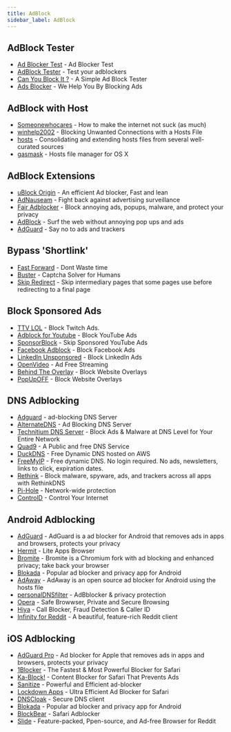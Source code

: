 ```yaml
---
title: AdBlock
sidebar_label: AdBlock
---
```


## AdBlock Tester
- [Ad Blocker Test](https://d3ward.github.io/toolz/adblock) - Ad Blocker Test
- [AdBlock Tester](https://adblock-tester.com) - Test your adblockers
- [Can You Block It ?](https://canyoublockit.com) - A Simple Ad Block Tester
- [Ads Blocker](https://ads-blocker.com) - We Help You By Blocking Ads

## AdBlock with Host
- [Someonewhocares](https://someonewhocares.org/hosts) - How to make the internet not suck (as much)
- [winhelp2002](https://winhelp2002.mvps.org/hosts.htm) - Blocking Unwanted Connections with a Hosts File
- [hosts](https://github.com/StevenBlack/hosts) - Consolidating and extending hosts files from several well-curated sources
- [gasmask](https://github.com/2ndalpha/gasmask) - Hosts file manager for OS X

## AdBlock Extensions
- [uBlock Origin](https://github.com/gorhill/uBlock#installation) - An efficient Ad blocker, Fast and lean
- [AdNauseam](https://adnauseam.io) - Fight back against advertising surveillance
- [Fair Adblocker](https://chrome.google.com/webstore/detail/flgblnfidahcdcjddiepkckcfdhpknnjh) - Block annoying ads, popups, malware, and protect your privacy
- [AdBlock](https://getadblock.com) - Surf the web without annoying pop ups and ads
- [AdGuard](https://adguard.com/en/adguard-browser-extension/overview.html) - Say no to ads and trackers

## Bypass 'Shortlink'
- [Fast Forward](https://fastforward.team/install) - Dont Waste time
- [Buster](https://github.com/dessant/buster) - Captcha Solver for Humans
- [Skip Redirect](https://github.com/sblask/webextension-skip-redirect) - Skip intermediary pages that some pages use before redirecting to a final page

## Block Sponsored Ads
- [TTV LOL](https://ttv.lol) - Block Twitch Ads.
- [Adblock for Youtube](https://sites.google.com/view/adblock-for-yt/index) - Block YouTube Ads
- [SponsorBlock](https://sponsor.ajay.app/) - Skip Sponsored YouTube Ads
- [Facebook Adblock](https://github.com/facebook-adblock/facebook_adblock) - Block Facebook Ads
- [LinkedIn Unsponsored](https://greasyfork.org/en/scripts/379003-linkedin-unsponsored) - Block LinkedIn Ads
- [OpenVideo](https://openvideofs.github.io) - Ad Free Streaming
- [Behind The Overlay](https://github.com/NicolaeNMV/BehindTheOverlay) - Block Website Overlays
- [PopUpOFF](https://romanisthere.github.io/PopUpOFF-Website) - Block Website Overlays

## DNS Adblocking
- [Adguard](https://adguard-dns.io) - ad-blocking DNS Server
- [AlternateDNS](https://alternate-dns.com) - Ad Blocking DNS Server
- [Technitium DNS Server](https://technitium.com/dns) - Block Ads & Malware at DNS Level for Your Entire Network
- [Quad9](https://quad9.net/support/set-up-guides/) - A Public and free DNS Service
- [DuckDNS](https://www.duckdns.org/install.jsp) - Free Dynamic DNS hosted on AWS
- [FreeMyIP](https://freemyip.com) - Free dynamic DNS. No login required. No ads, newsletters, links to click, expiration dates.
- [Rethink](https://rethinkdns.com) - Block malware, spyware, ads, and trackers across all apps with RethinkDNS
- [Pi-Hole](https://pi-hole.net) - Network-wide protection
- [ControlD](https://controld.com) - Control Your Internet

## Android Adblocking
- [AdGuard](https://adguard.com/en/adguard-android/overview.html) - AdGuard is a ad blocker for Android that removes ads in apps and browsers, protects your privacy
- [Hermit](https://play.google.com/store/apps/details?id=com.chimbori.hermitcrab) - Lite Apps Browser
- [Bromite](https://www.bromite.org) - Bromite is a Chromium fork with ad blocking and enhanced privacy; take back your browser
- [Blokada](https://blokada.org/#download) - Popular ad blocker and privacy app for Android
- [AdAway](https://f-droid.org/packages/org.adaway) - AdAway is an open source ad blocker for Android using the hosts file
- [personalDNSfilter](https://play.google.com/store/apps/details?id=dnsfilter.android) - AdBblocker & privacy protection
- [Opera](https://play.google.com/store/apps/details?id=com.opera.browser) - Safe Browwser, Private and Secure Browsing
- [Hiya](https://play.google.com/store/apps/details?id=com.webascender.callerid) - Call Blocker, Fraud Detection & Caller ID
- [Infinity for Reddit](https://f-droid.org/en/packages/ml.docilealligator.infinityforreddit) - A beautiful, feature-rich Reddit client

## iOS Adblocking
- [AdGuard Pro](https://apps.apple.com/app/id1047223162) - Ad blocker for Apple that removes ads in apps and browsers, protects your privacy
- [1Blocker](https://apps.apple.com/app/id1365531024) - The Fastest & Most Powerful Blocker for Safari
- [Ka-Block!](https://apps.apple.com/app/id1037173557) - Content Blocker for Safari That Prevents Ads
- [Sanitize](https://apps.apple.com/app/id1048309542) - Powerful and Efficient ad-blocker
- [Lockdown Apps](https://apps.apple.com/id1469783711) - Ultra Efficient Ad Blocker for Safari
- [DNSCloak](https://apps.apple.com/app/id1452162351) - Secure DNS client
- [Blokada](https://apps.apple.com/app/id1508341781) - Popular ad blocker and privacy app for Android
- [BlockBear](https://apps.apple.com/ca/app/id1023924541) - Safari Adblocker
- [Slide](https://apps.apple.com/us/app/slide-for-reddit/id1260626828) - Feature-packed, Ppen-source, and Ad-free Browser for Reddit
